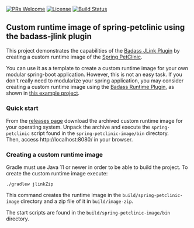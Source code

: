 [![PRs Welcome](https://img.shields.io/badge/PRs-welcome-brightgreen.svg?style=flat-square)](http://makeapullrequest.com)
[![License](https://img.shields.io/badge/License-Apache%202.0-blue.svg)](https://github.com/beryx-gist/badass-jlink-spring-petclinic/blob/master/LICENSE)
[![Build Status](https://img.shields.io/travis/beryx-gist/badass-jlink-spring-petclinic/master.svg?label=Build)](https://travis-ci.org/beryx-gist/badass-jlink-spring-petclinic)

## Custom runtime image of spring-petclinic using the badass-jlink plugin ##

This project demonstrates the capabilities of the [Badass JLink Plugin](https://github.com/beryx/badass-jlink-plugin/)
by creating a custom runtime image of the [Spring PetClinic](https://github.com/spring-projects/spring-petclinic).

You can use it as a template to create a custom runtime image for your own modular spring-boot application.
However, this is not an easy task. If you don't really need to modularize your spring application, you may consider creating a custom runtime image using the
[Badass Runtime Plugin](https://github.com/beryx/badass-runtime-plugin/), as shown in [this example project](https://github.com/beryx-gist/badass-runtime-spring-petclinic).

### Quick start
From the [releases page](https://github.com/beryx-gist/badass-jlink-spring-petclinic/releases) download the archived custom runtime image for your operating system.
Unpack the archive and execute the `spring-petclinic` script found in the `spring-petclinic-image/bin` directory.  
Then, access http://localhost:8080/ in your browser.

### Creating a custom runtime image

Gradle must use Java 11 or newer in order to be able to build the project.
To create the custom runtime image execute:

```
./gradlew jlinkZip
```

This command creates the runtime image in the `build/spring-petclinic-image` directory and a zip file of it in `build/image-zip`.

The start scripts are found in the `build/spring-petclinic-image/bin` directory.
